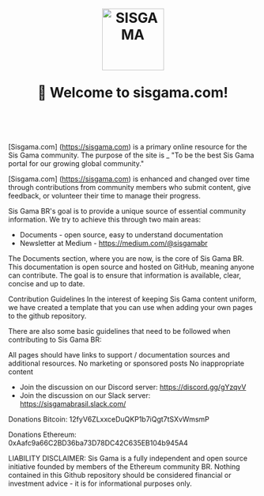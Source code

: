  <h1 align="center" style="margin-top: 1em; margin-bottom: 3em;">
  <p><a href="https://sisgama.com"><img alt="SISGAMA" src="https://static.wixstatic.com/media/2cf175_deac6b966db04c0585a3cd8467545a79~mv2_d_30000_8587_s_5.png/v1/fill/w_193,h_55,al_c,q_80,usm_0.66_1.00_0.01/Sis%20Gama%20Oficial%20E.webp"" alt="Sis Gama Oficial E.png" width="125"></a></p>
<p>👋 Welcome to sisgama.com!</p>
</h1>

[Sisgama.com] (https://sisgama.com) is a primary online resource for the Sis Gama community. The purpose of the site is _ "To be the best Sis Gama portal for our growing global community."

[Sisgama.com] (https://sisgama.com) is enhanced and changed over time through contributions from community members who submit content, give feedback, or volunteer their time to manage their progress.

Sis Gama BR's goal is to provide a unique source of essential community information. We try to achieve this through two main areas:

- Documents - open source, easy to understand documentation
- Newsletter at Medium - https://medium.com/@sisgamabr

The Documents section, where you are now, is the core of Sis Gama BR. This documentation is open source and hosted on GitHub, meaning anyone can contribute. The goal is to ensure that information is available, clear, concise and up to date.

Contribution Guidelines
In the interest of keeping Sis Gama content uniform, we have created a template that you can use when adding your own pages to the github repository.

There are also some basic guidelines that need to be followed when contributing to Sis Gama BR:

All pages should have links to support / documentation sources and additional resources.
No marketing or sponsored posts
No inappropriate content

- Join the discussion on our Discord server: https://discord.gg/gYzqvV
- Join the discussion on our Slack server: https://sisgamabrasil.slack.com/

Donations Bitcoin: 12fyV6ZLxxceDuQKP1b7iQgt7tSXvWmsmP

Donations Ethereum: 0xAafc9a66C2BD36ba73D78DC42C635EB104b945A4

LIABILITY DISCLAIMER: Sis Gama is a fully independent and open source initiative founded by members of the Ethereum community BR. Nothing contained in this Github repository should be considered financial or investment advice - it is for informational purposes only.
